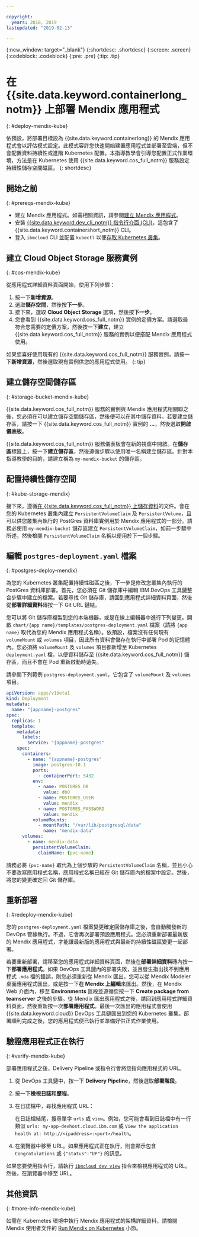 ```yaml
---

copyright:
  years: 2018, 2019
lastupdated: "2019-02-13"

---
```


{:new_window: target="_blank"}
{:shortdesc: .shortdesc}
{:screen: .screen}
{:codeblock: .codeblock}
{:pre: .pre}
{:tip: .tip}

# 在 {{site.data.keyword.containerlong_notm}} 上部署 Mendix 應用程式
{: #deploy-mendix-kube}

依預設，將部署目標設為 {{site.data.keyword.containerlong}} 的 Mendix 應用程式會以評估模式設定。此模式容許您快速開始建置應用程式並部署至雲端，但不會配置資料持續性或進階 Kubernetes 配置。本指導教學會引導您配置正式作業環境，方法是在 Kubernetes 使用 {{site.data.keyword.cos_full_notm}} 服務設定持續性儲存空間磁區。
{: shortdesc}

## 開始之前
{: #prereqs-mendix-kube}

- 建立 Mendix 應用程式。如需相關資訊，請參閱[建立 Mendix 應用程式](/docs/apps/tutorials/tutorial_mendix_getting_started.html#create-mendix)。
- 安裝 [{{site.data.keyword.dev_cli_notm}} 指令行介面 (CLI)](/docs/cli/index.html#overview)，這包含了 {{site.data.keyword.containershort_notm}} CLI。
- 登入 `ibmcloud` CLI 並配置 `kubectl` 以便[存取 Kubernetes 叢集](/docs/containers/cs_tutorials.html#cs_cluster_tutorial_lesson3)。

## 建立 Cloud Object Storage 服務實例
{: #cos-mendix-kube}

從應用程式詳細資料頁面開始，使用下列步驟：
1. 按一下**新增資源**。
2. 選取**儲存空間**，然後按**下一步**。
3. 接下來，選取 **Cloud Object Storage** 選項，然後按**下一步**。
4. 您會看到 {{site.data.keyword.cos_full_notm}} 實例的定價方案。請選取最符合您需要的定價方案，然後按一下**建立**，建立 {{site.data.keyword.cos_full_notm}} 服務的實例以便搭配 Mendix 應用程式使用。

  如果您喜好使用現有的 {{site.data.keyword.cos_full_notm}} 服務實例，請按一下**新增資源**，然後選取現有實例供您的應用程式使用。
  {: tip}

## 建立儲存空間儲存區
{: #storage-bucket-mendix-kube}

{{site.data.keyword.cos_full_notm}} 服務的實例與 Mendix 應用程式相關聯之後，您必須在可以建立儲存空間儲存區，然後便可以在其中儲存資料。若要建立儲存區，請按一下 {{site.data.keyword.cos_full_notm}} 實例的 **...**，然後選取**開啟儀表板**。  

{{site.data.keyword.cos_full_notm}} 服務儀表板會在新的視窗中開啟。在**儲存區**標籤上，按一下**建立儲存區**，然後遵循步驟以使用唯一名稱建立儲存區。針對本指導教學的目的，請建立稱為 `my-mendix-bucket` 的儲存區。

## 配置持續性儲存空間
{: #kube-storage-mendix}

接下來，遵循[在 {{site.data.keyword.cos_full_notm}} 上儲存資料](/docs/containers/cs_storage_cos.html#object_storage)的文件。會在您的 Kubernetes 叢集內建立 `PersistentVolumeClaim` 及 `PersistentVolume`，且可以供您叢集內執行的 PostGres 資料庫實例用於 Mendix 應用程式的一部分。請務必使用 `my-mendix-bucket` 儲存區建立 `PersistentVolumeClaim`，如前一步驟中所述，然後檢閱 `PersistentVolumeClaim` 名稱以便用於下一個步驟。

## 編輯 `postgres-deployment.yaml` 檔案
{: #postgres-deploy-mendix}

為您的 Kubernetes 叢集配置持續性磁區之後，下一步是修改您叢集內執行的 PostGres 資料庫部署。首先，您必須在 Git 儲存庫中編輯 IBM DevOps 工具鏈整合步驟中建立的檔案。若要尋找 Git 儲存庫，請回到應用程式詳細資料頁面，然後從**部署詳細資料**磚按一下 Git URL 鏈結。  

您可以將 Git 儲存庫複製到您的本端機器，或是在線上編輯器中進行下列變更。開啟 `chart/{app name}/templates/postgres-deployment.yaml` 檔案（請將 `{app name}` 取代為您的 Mendix 應用程式名稱）。依預設，檔案沒有任何現有 `volumeMount` 或 `volumes` 項目，因此所有資料會儲存在執行中部署 Pod 的記憶體內。您必須將 `volumeMount` 及 `volumes` 項目都新增至 Kubernetes `deployment.yaml` 檔，以便資料儲存至 {{site.data.keyword.cos_full_notm}} 儲存區，而且不會在 Pod 重新啟動時遺失。 

請參閱下列範例 `postgres-deployment.yaml`，它包含了 `volumeMount` 及 `volumes` 項目。  
```yaml
apiVersion: apps/v1beta1
kind: Deployment
metadata:
  name: "{appname}-postgres"
spec:
  replicas: 1
  template:
    metadata:
      labels:
        service: "{appname}-postgres"
    spec:
      containers:
        - name: "{appname}-postgres"
          image: postgres:10.1
          ports:
            - containerPort: 5432
          env:
            - name: POSTGRES_DB
              value: db0
            - name: POSTGRES_USER
              value: mendix
            - name: POSTGRES_PASSWORD
              value: mendix
          volumeMounts:
            - mountPath: "/var/lib/postgresql/data"
              name: "mendix-data"
      volumes:
        - name: mendix-data
          persistentVolumeClaim:
            claimName: {pvc-name}
```

請務必將 `{pvc-name}` 取代為上個步驟的 `PersistentVolumeClaim` 名稱，並且小心不要改寫應用程式名稱，應用程式名稱已經在 Git 儲存庫內的檔案中設定。然後，將您的變更確定回 Git 儲存庫。

## 重新部署
{: #redeploy-mendix-kube}

您的 `postgres-deployment.yaml` 檔案變更確定回儲存庫之後，會自動觸發新的 DevOps 管線執行。不過，它會再次部署預設應用程式。您必須重新部署最新版的 Mendix 應用程式，才能讓最新版的應用程式與最新的持續性磁區變更一起部署。

若要重新部署，請移至您的應用程式詳細資料頁面，然後在**部署詳細資料**磚內按一下**部署應用程式**。如果 DevOps 工具鏈內的部署失敗，並且發生指出找不到應用程式 `.mda` 檔的錯誤，則您必須重新從 Mendix 匯出。您可以從 Mendix Modeler 桌面應用程式匯出，或是按一下**在 Mendix 上編輯**來匯出。然後，在 Mendix Web 介面內，移至 **Environments** 區段並遵循您按一下 **Create package from teamserver** 之後的步驟。從 Mendix 匯出應用程式之後，請回到應用程式詳細資料頁面，然後重新按一次**部署應用程式**。最後一次匯出的應用程式會使用 {{site.data.keyword.cloud}} DevOps 工具鏈匯出到您的 Kubernetes 叢集。部署順利完成之後，您的應用程式便已執行並準備好供正式作業使用。

## 驗證應用程式正在執行
{: #verify-mendix-kube}

部署應用程式之後，Delivery Pipeline 或指令行會將您指向應用程式的 URL。

1. 從 DevOps 工具鏈中，按一下 **Delivery Pipeline**，然後選取**部署階段**。
2. 按一下**檢視日誌和歷程**。
3. 在日誌檔中，尋找應用程式 URL：

    在日誌檔結尾，搜尋單字 `urls` 或 `view`。例如，您可能會看到日誌檔中有一行類似 `urls: my-app-devhost.cloud.ibm.com` 或 `View the application health at: http://<ipaddress>:<port>/health`。

4. 在瀏覽器中移至 URL。如果應用程式正在執行，則會顯示包含 `Congratulations` 或 `{"status":"UP"}` 的訊息。

如果您要使用指令行，請執行 [`ibmcloud dev view`](/docs/cli/idt/commands.html#view) 指令來檢視應用程式的 URL。然後，在瀏覽器中移至 URL。

## 其他資訊
{: #more-info-mendix-kube}

如需在 Kubernetes 環境中執行 Mendix 應用程式的架構詳細資料，請檢閱 Mendix 使用者文件的 [Run Mendix on Kubernetes](https://docs.mendix.com/developerportal/deploy/run-mendix-on-kubernetes) 小節。
